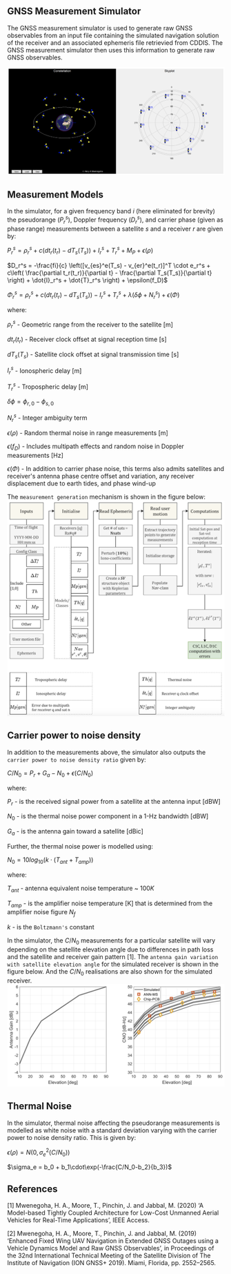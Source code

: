 ## GNSS Measurement Simulator
The GNSS measurement simulator is used to generate raw GNSS observables from an input file containing the simulated navigation solution of the receiver and an associated ephemeris file retrievied from CDDIS. The GNSS measurement simulator then uses this information to generate raw GNSS observables.

![GNSS measurement simulator](./docs/images/GNSS_measurement_simulator.png)

## Measurement Models

In the simulator, for a given frequency band $`i`$ (here eliminated for brevity) the pseudorange ($P_r^s$), Doppler frequency ($D_r^s$), and carrier phase (given as phase range) measurements between a satellite $`s`$ and a receiver $`r`$ are given by:

$P_r^s = \rho_r^s + c(dt_r(t_r)-dT_s(T_s))+I_r^s + T_r^s + M_P + \epsilon(\rho)$

$D_r^s = -\frac{fi}{c} \left([v_{es}^e(T_s) - v_{er}^e(t_r)]^T \cdot e_r^s + 
c\left( \frac{\partial t_r(t_r)}{\partial t} - \frac{\partial T_s(T_s)}{\partial t} \right) + 
\dot{I}_r^s + \dot{T}_r^s \right)  + \epsilon(f_D)$

$\Phi_r^s = \rho_r^s + c(dt_r(t_r)-dT_s(T_s)) - I_r^s + T_r^s + \lambda (\delta\phi + N_r^s) +\epsilon(\Phi)$

where:

$\rho_r^s$ - Geometric range from the receiver to the satellite [m]

$dt_r(t_r)$ - Receiver clock offset at signal reception time [s]

$dT_s(T_s)$ - Satellite clock offset at signal transmission time [s]

$I_r^s$ - Ionospheric delay [m]

$T_r^s$ - Tropospheric delay [m]

$\delta\phi = \phi_{r,0} - \phi_{s,0}$ 

$N_r^s$ - Integer ambiguity term

$\epsilon(\rho)$ - Random thermal noise in range measurements [m]

$\epsilon(f_D)$ - Includes multipath effects and random noise in Doppler measurements [Hz]

$\epsilon(\Phi)$ - In addition to carrier phase noise, this terms also admits satellites and receiver's antenna phase centre offset and variation, any receiver  displacement due to earth tides, and phase wind-up

The `measurement generation` mechanism is shown in the figure below:
![GNSS measurement generation](./docs/images/GNSS_measurement_generation.png)

## Carrier power to noise density
In addition to the measurements above, the simulator also outputs the `carrier power to noise density ratio` given by:

$C/N_0 = P_r + G_a - N_0 + \epsilon(C/N_0)$

where:

$P_r$ - is the received signal power from a satellite at the antenna input [dBW]

$N_0$ - is the thermal noise power component in a 1-Hz bandwidth [dBW]

$G_a$ - is the antenna gain toward a satellite [dBic]

Further, the thermal noise power is modelled using:

$N_0 = 10log_{10}(k\cdot(T_{ant} + T_{amp}))$

where:

$T_{ant}$ - antenna equivalent noise temperature ~ $100 K$

$T_{amp}$ - is the amplifier noise temperature [K] that is determined from the amplifier noise figure $`N_f`$

$k$ -  is the `Boltzmann's` constant

In the simulator, the $C/N_0$ measurements for a particular satellite will vary depending on the satellite elevation angle due to differences in path loss and the satellite and receiver gain pattern [1]. The `antenna gain variation with satellite elevation angle` for the simulated receiver is shown in the figure below. And the $C/N_0$ realisations are also shown for the simulated receiver.
![CNO variation with satellite elevation](./docs/images/CNO_variation_with_elevation.png)

## Thermal Noise

In the simulator, thermal noise affecting the pseudorange measurements is modelled as white noise with a standard deviation varying with the carrier power to noise density ratio. This is given by:

$\epsilon(\rho) = N(0,\sigma_e^2(C/N_0))$

$\sigma_e = b_0 + b_1\cdot\exp(-\frac{C/N_0-b_2}{b_3})$

## References
[1] Mwenegoha, H. A., Moore, T., Pinchin, J. and Jabbal, M. (2020) ‘A Model-based
Tightly Coupled Architecture for Low-Cost Unmanned Aerial Vehicles for
Real-Time Applications’, IEEE Access.

[2] Mwenegoha, H. A., Moore, T., Pinchin, J. and Jabbal, M. (2019) ‘Enhanced Fixed
Wing UAV Navigation in Extended GNSS Outages using a Vehicle Dynamics
Model and Raw GNSS Observables’, in Proceedings of the 32nd International
Technical Meeting of the Satellite Division of The Institute of Navigation (ION
GNSS+ 2019). Miami, Florida, pp. 2552–2565.
